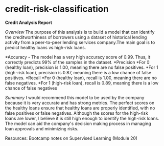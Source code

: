 # credit-risk-classification

**Credit Analysis Report**

*Overview*
The purpose of this analysis is to build a model that can identify the creditworthiness of borrowers using a dataset of historical lending activity from a peer-to-peer lending services company.The main goal is to predict healthy loans vs high-risk loans. 

*Accuracy - The model has a very high accuracy score of 0.99. Thus, it correctly predicts 99% of the samples in the dataset. 
*Precision
    *For 0 (healthy loan), precision is 1.00, meaning there are no false positives. 
    *For 1 (high-risk loan), precision is 0.87, meaning there is a low chance of false positives.
*Recall
    *For 0 (healthy loan), recall is 1.00, meaning there are no false negatives.
    *For 1 (high-risk loan), recall is 0.89, meaning there is a low chance of false negatives

*Summary*
I would recommend this model to be used by the company because it is very accurate and has strong metrics. The perfect scores on the healthy loans ensure that healthy loans are properly identified, with no false positives or false negatives. Although the scores for the high-risk loans are lower, I believe it is still high enough to identify the high-risk loans. The model can aid the company's decision making process in managing loan approvals and minimizing risks. 

Resources:
Bootcamp notes on Supervised Learning (Module 20)